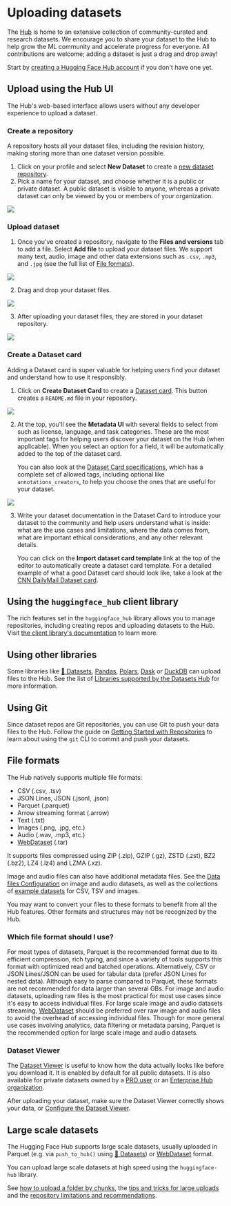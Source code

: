 # Uploading datasets

The [Hub](https://huggingface.co/datasets) is home to an extensive collection of community-curated and research datasets. We encourage you to share your dataset to the Hub to help grow the ML community and accelerate progress for everyone. All contributions are welcome; adding a dataset is just a drag and drop away!

Start by [creating a Hugging Face Hub account](https://huggingface.co/join) if you don't have one yet.

## Upload using the Hub UI

The Hub's web-based interface allows users without any developer experience to upload a dataset.

### Create a repository

A repository hosts all your dataset files, including the revision history, making storing more than one dataset version possible.

1. Click on your profile and select **New Dataset** to create a [new dataset repository](https://huggingface.co/new-dataset).
2. Pick a name for your dataset, and choose whether it is a public or private dataset. A public dataset is visible to anyone, whereas a private dataset can only be viewed by you or members of your organization.

<div class="flex justify-center">
    <img src="https://huggingface.co/datasets/huggingface/documentation-images/resolve/main/datasets/create_repo.png"/>
</div>

### Upload dataset

1. Once you've created a repository, navigate to the **Files and versions** tab to add a file. Select **Add file** to upload your dataset files. We support many text, audio, image and other data extensions such as `.csv`, `.mp3`, and `.jpg` (see the full list of [File formats](#file-formats)).

<div class="flex justify-center">
    <img src="https://huggingface.co/datasets/huggingface/documentation-images/resolve/main/datasets/upload_files.png"/>
</div>

2. Drag and drop your dataset files.

<div class="flex justify-center">
    <img src="https://huggingface.co/datasets/huggingface/documentation-images/resolve/main/datasets/commit_files.png"/>
</div>

3. After uploading your dataset files, they are stored in your dataset repository.

<div class="flex justify-center">
    <img src="https://huggingface.co/datasets/huggingface/documentation-images/resolve/main/datasets/files_stored.png"/>
</div>

### Create a Dataset card

Adding a Dataset card is super valuable for helping users find your dataset and understand how to use it responsibly.

1. Click on **Create Dataset Card** to create a [Dataset card](./datasets-cards). This button creates a `README.md` file in your repository.

<div class="flex justify-center">
    <img src="https://huggingface.co/datasets/huggingface/documentation-images/resolve/main/datasets/dataset_card.png"/>
</div>

2. At the top, you'll see the **Metadata UI** with several fields to select from such as license, language, and task categories. These are the most important tags for helping users discover your dataset on the Hub (when applicable). When you select an option for a field, it will be automatically added to the top of the dataset card.

    You can also look at the [Dataset Card specifications](https://github.com/huggingface/hub-docs/blob/main/datasetcard.md?plain=1), which has a complete set of allowed tags, including optional like `annotations_creators`, to help you choose the ones that are useful for your dataset.

<div class="flex justify-center">
    <img src="https://huggingface.co/datasets/huggingface/documentation-images/resolve/main/datasets/metadata_ui.png"/>
</div>

3. Write your dataset documentation in the Dataset Card to introduce your dataset to the community and help users understand what is inside: what are the use cases and limitations, where the data comes from, what are important ethical considerations, and any other relevant details.

    You can click on the **Import dataset card template** link at the top of the editor to automatically create a dataset card template. For a detailed example of what a good Dataset card should look like, take a look at the [CNN DailyMail Dataset card](https://huggingface.co/datasets/cnn_dailymail).

## Using the `huggingface_hub` client library

The rich features set in the `huggingface_hub` library allows you to manage repositories, including creating repos and uploading datasets to the Hub. Visit [the client library's documentation](https://huggingface.co/docs/huggingface_hub/index) to learn more.

## Using other libraries

Some libraries like [🤗 Datasets](../datasets/index), [Pandas](https://pandas.pydata.org/), [Polars](https://pola.rs), [Dask](https://www.dask.org/) or [DuckDB](https://duckdb.org/) can upload files to the Hub.
See the list of [Libraries supported by the Datasets Hub](./datasets-libraries) for more information.

## Using Git

Since dataset repos are Git repositories, you can use Git to push your data files to the Hub. Follow the guide on [Getting Started with Repositories](repositories-getting-started) to learn about using the `git` CLI to commit and push your datasets.

## File formats

The Hub natively supports multiple file formats:

- CSV (.csv, .tsv)
- JSON Lines, JSON (.jsonl, .json)
- Parquet (.parquet)
- Arrow streaming format (.arrow)
- Text (.txt)
- Images (.png, .jpg, etc.)
- Audio (.wav, .mp3, etc.)
- [WebDataset](https://github.com/webdataset/webdataset) (.tar)

It supports files compressed using ZIP (.zip), GZIP (.gz), ZSTD (.zst), BZ2 (.bz2), LZ4 (.lz4) and LZMA (.xz).

Image and audio files can also have additional metadata files. See the [Data files Configuration](./datasets-data-files-configuration#image-and-audio-datasets) on image and audio datasets, as well as the collections of [example datasets](https://huggingface.co/datasets-examples) for CSV, TSV and images.

You may want to convert your files to these formats to benefit from all the Hub features.
Other formats and structures may not be recognized by the Hub.

### Which file format should I use?

For most types of datasets, Parquet is the recommended format due to its efficient compression, rich typing, and since a variety of tools supports this format with optimized read and batched operations. Alternatively, CSV or JSON Lines/JSON can be used for tabular data (prefer JSON Lines for nested data). Although easy to parse compared to Parquet, these formats are not recommended for data larger than several GBs. For image and audio datasets, uploading raw files is the most practical for most use cases since it's easy to access individual files. For large scale image and audio datasets streaming, [WebDataset](https://github.com/webdataset/webdataset) should be preferred over raw image and audio files to avoid the overhead of accessing individual files. Though for more general use cases involving analytics, data filtering or metadata parsing, Parquet is the recommended option for large scale image and audio datasets.

### Dataset Viewer

The [Dataset Viewer](./datasets-viewer) is useful to know how the data actually looks like before you download it.
It is enabled by default for all public datasets. It is also available for private datasets owned by a [PRO user](https://huggingface.co/pricing) or an [Enterprise Hub organization](https://huggingface.co/enterprise).

After uploading your dataset, make sure the Dataset Viewer correctly shows your data, or [Configure the Dataset Viewer](./datasets-viewer-configure).

## Large scale datasets

The Hugging Face Hub supports large scale datasets, usually uploaded in Parquet (e.g. via `push_to_hub()` using [🤗 Datasets](https://huggingface.co/docs/datasets/main/en/package_reference/main_classes#datasets.Dataset.push_to_hub)) or [WebDataset](https://github.com/webdataset/webdataset) format.

You can upload large scale datasets at high speed using the `huggingface-hub` library.

See [how to upload a folder by chunks](https://huggingface.co/docs/huggingface_hub/guides/upload#upload-a-folder-by-chunks), the [tips and tricks for large uploads](https://huggingface.co/docs/huggingface_hub/guides/upload#tips-and-tricks-for-large-uploads) and the [repository limitations and recommendations](./repositories-recommendations).
